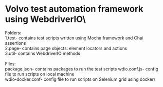# Volvo test automation framework using WebdriverIO\
Folders:\
1.test- contains test scripts written using Mocha framework and Chai assertions\
2.page- contains page objects: element locators and actions\
3.util- contains WebdriverIO methods\
\
Files:\
package.json- contains packages to run the test scripts
wdio.conf.js- config file to run scripts on local machine\
wdio-docker.conf- config file to run scripts on Selenium grid using docker\

